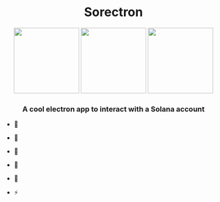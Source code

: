 # 
<h1 align="center">Sorectron</h1> 
<div align="center">
<img height=150 width=150 src="https://www.electronjs.org/assets/img/logo.svg">
<img height=150 width=150 src="https://brandslogos.com/wp-content/uploads/images/large/react-logo.png">
<img height=150 width=150 src="https://devexp.io/wp-content/uploads/2019/05/ts.png">
</div>
<h3 align="center">A cool electron app to interact with a Solana account</h3>

- 🔭 &nbsp;&nbsp;

- 🌱 &nbsp;&nbsp;

- 🤝 &nbsp;&nbsp;

- 📝 &nbsp;&nbsp;

- 💬 &nbsp;&nbsp;

- ⚡ &nbsp;&nbsp;
